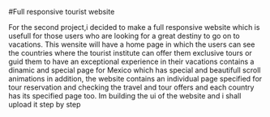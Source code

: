 #Full responsive tourist website

For the second project,i decided to make a full responsive website which is usefull for those users who are looking for a great destiny to go on to vacations.
This wensite will have a home page in which the users can see the countries where the tourist institute can offer them exclusive tours or guid them to have an exceptional experience in their vacations contains a dinamic and special page for Mexico which has special and beautifull scroll animations in addition, the website contains an individual page specified for tour reservation and checking the travel and tour offers and each country has its specified page too.
Im building the ui of the website and i shall upload it step by step  